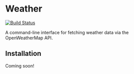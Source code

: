 # Weather

[![Build
Status](https://github.com/spencerolson/weather/actions/workflows/elixir.yml/badge.svg)](https://github.com/spencerolson/weather/blob/main/.github/workflows/elixir.yml)

A command-line interface for fetching weather data via the OpenWeatherMap API.

## Installation

Coming soon!

